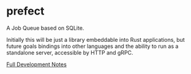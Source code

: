 # prefect
A Job Queue based on SQLite. 

Initially this will be just a library embeddable into Rust applications, but future goals bindings into other languages
and the ability to run as a standalone server, accessible by HTTP and gRPC.

[Full Development Notes](https://imfeld.dev/notes/projects_prefect)
